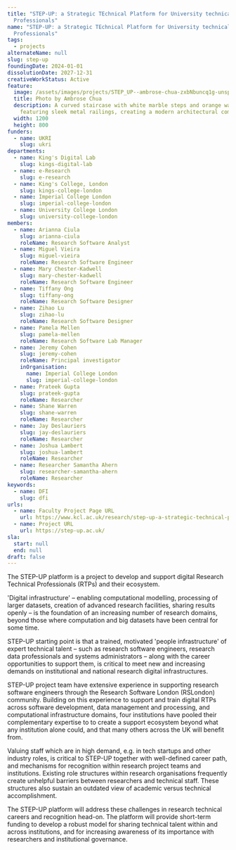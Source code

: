 ```yaml
---
title: "STEP-UP: a Strategic TEchnical Platform for University technical
  Professionals"
name: "STEP-UP: a Strategic TEchnical Platform for University technical
  Professionals"
tags:
  - projects
alternateName: null
slug: step-up
foundingDate: 2024-01-01
dissolutionDate: 2027-12-31
creativeWorkStatus: Active
feature:
  image: /assets/images/projects/STEP_UP--ambrose-chua-zxbNbuncq1g-unsplash.jpg
  title: Photo by Ambrose Chua
  description: A curved staircase with white marble steps and orange walls,
    featuring sleek metal railings, creating a modern architectural composition.
  width: 1200
  height: 800
funders:
  - name: UKRI
    slug: ukri
departments:
  - name: King's Digital Lab
    slug: kings-digital-lab
  - name: e-Research
    slug: e-research
  - name: King's College, London
    slug: kings-college-london
  - name: Imperial College London
    slug: imperial-college-london
  - name: University College London
    slug: university-college-london
members:
  - name: Arianna Ciula
    slug: arianna-ciula
    roleName: Research Software Analyst
  - name: Miguel Vieira
    slug: miguel-vieira
    roleName: Research Software Engineer
  - name: Mary Chester-Kadwell
    slug: mary-chester-kadwell
    roleName: Research Software Engineer
  - name: Tiffany Ong
    slug: tiffany-ong
    roleName: Research Software Designer
  - name: Zihao Lu
    slug: zihao-lu
    roleName: Research Software Designer
  - name: Pamela Mellen
    slug: pamela-mellen
    roleName: Research Software Lab Manager
  - name: Jeremy Cohen
    slug: jeremy-cohen
    roleName: Principal investigator
    inOrganisation:
      name: Imperial College London
      slug: imperial-college-london
  - name: Prateek Gupta
    slug: prateek-gupta
    roleName: Researcher
  - name: Shane Warren
    slug: shane-warren
    roleName: Researcher
  - name: Jay Deslauriers
    slug: jay-deslauriers
    roleName: Researcher
  - name: Joshua Lambert
    slug: joshua-lambert
    roleName: Researcher
  - name: Researcher Samantha Ahern
    slug: researcher-samantha-ahern
    roleName: Researcher
keywords:
  - name: DFI
    slug: dfi
urls:
  - name: Faculty Project Page URL
    url: https://www.kcl.ac.uk/research/step-up-a-strategic-technical-platform-for-university-technical-professionals
  - name: Project URL
    url: https://step-up.ac.uk/
sla:
  start: null
  end: null
draft: false
---
```


The STEP-UP platform is a project to develop and support digital Research Technical Professionals (RTPs) and their ecosystem.

'Digital infrastructure' – enabling computational modelling, processing of larger datasets, creation of advanced research facilities, sharing results openly – is the foundation of an increasing number of research domains, beyond those where computation and big datasets have been central for some time.

STEP-UP starting point is that a trained, motivated 'people infrastructure' of expert technical talent – such as research software engineers, research data professionals and systems administrators – along with the career opportunities to support them, is critical to meet new and increasing demands on institutional and national research digital infrastructures.

STEP-UP project team have extensive experience in supporting research software engineers through the Research Software London (RSLondon) community. Building on this experience to support and train digital RTPs across software development, data management and processing, and computational infrastructure domains, four institutions have pooled their complementary expertise to to create a support ecosystem beyond what any institution alone could, and that many others across the UK will benefit from.

Valuing staff which are in high demand, e.g. in tech startups and other industry roles, is critical to STEP-UP together with well-defined career path, and mechanisms for recognition within research project teams and institutions. Existing role structures within research organisations frequently create unhelpful barriers between researchers and technical staff. These structures also sustain an outdated view of academic versus technical accomplishment.

The STEP-UP platform will address these challenges in research technical careers and recognition head-on. The platform will provide short-term funding to develop a robust model for sharing technical talent within and across institutions, and for increasing awareness of its importance with researchers and institutional governance.
